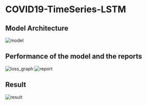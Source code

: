 ﻿# COVID19-TimeSeries-LSTM
## Model Architecture
![model](https://github.com/GaruxGARU/COVID19-TimeSeries-LSTM/assets/128445332/dd5796f8-6d2d-493c-a0e3-9bb8370a2e03)
## Performance of the model and the reports
![loss_graph](https://github.com/GaruxGARU/COVID19-TimeSeries-LSTM/assets/128445332/f1849b66-2aa2-424b-a15e-b26b0df0551d)
![report](https://github.com/GaruxGARU/COVID19-TimeSeries-LSTM/assets/128445332/55136774-ee32-4506-b30f-b82b587edff3)

## Result
![result](https://github.com/GaruxGARU/COVID19-TimeSeries-LSTM/assets/128445332/c095b414-f2f6-4371-af76-0aa8268fb1af)


